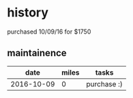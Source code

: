 # history

purchased 10/09/16 for $1750

## maintainence

date        | miles | tasks
------------|-------|---------
2016-10-09  |     0 | purchase :)

